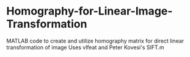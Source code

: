 # Homography-for-Linear-Image-Transformation
MATLAB code to create and utilize homography matrix for direct linear transformation of image
Uses vlfeat and Peter Kovesi's SIFT.m
